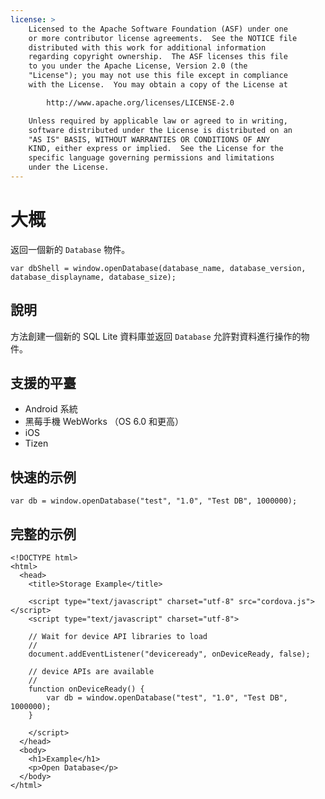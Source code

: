```yaml
---
license: >
    Licensed to the Apache Software Foundation (ASF) under one
    or more contributor license agreements.  See the NOTICE file
    distributed with this work for additional information
    regarding copyright ownership.  The ASF licenses this file
    to you under the Apache License, Version 2.0 (the
    "License"); you may not use this file except in compliance
    with the License.  You may obtain a copy of the License at

        http://www.apache.org/licenses/LICENSE-2.0

    Unless required by applicable law or agreed to in writing,
    software distributed under the License is distributed on an
    "AS IS" BASIS, WITHOUT WARRANTIES OR CONDITIONS OF ANY
    KIND, either express or implied.  See the License for the
    specific language governing permissions and limitations
    under the License.
---
```


# 大概

返回一個新的 `Database` 物件。

    var dbShell = window.openDatabase(database_name, database_version, database_displayname, database_size);
    

## 說明

方法創建一個新的 SQL Lite 資料庫並返回 `Database` 允許對資料進行操作的物件。

## 支援的平臺

*   Android 系統
*   黑莓手機 WebWorks （OS 6.0 和更高）
*   iOS
*   Tizen

## 快速的示例

    var db = window.openDatabase("test", "1.0", "Test DB", 1000000);
    

## 完整的示例

    <!DOCTYPE html>
    <html>
      <head>
        <title>Storage Example</title>
    
        <script type="text/javascript" charset="utf-8" src="cordova.js"></script>
        <script type="text/javascript" charset="utf-8">
    
        // Wait for device API libraries to load
        //
        document.addEventListener("deviceready", onDeviceReady, false);
    
        // device APIs are available
        //
        function onDeviceReady() {
            var db = window.openDatabase("test", "1.0", "Test DB", 1000000);
        }
    
        </script>
      </head>
      <body>
        <h1>Example</h1>
        <p>Open Database</p>
      </body>
    </html>